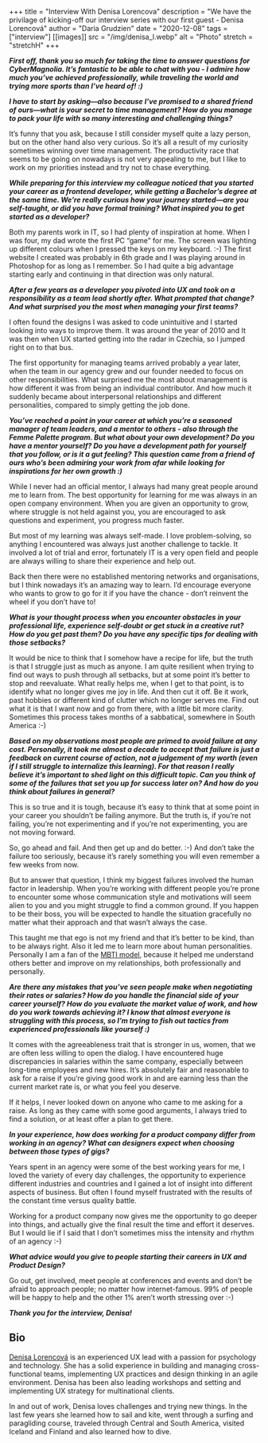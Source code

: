 +++
title = "Interview With Denisa Lorencova"
description = "We have the privilage of kicking-off our interview series with our first guest - Denisa Lorencová"
author = "Daria Grudzien"
date = "2020-12-08"
tags = ["interview"]
[[images]]
  src = "/img/denisa_l.webp"
  alt = "Photo"
  stretch = "stretchH"
+++


**_First off, thank you so much for taking the time to answer questions for CyberMagnolia. It’s fantastic to be able to chat with you - I admire how much you’ve achieved professionally, while traveling the world and trying more sports than I’ve heard of! :)_**

**_I have to start by asking—also because I’ve promised to a shared friend of ours—what is your secret to time management? How do you manage to pack your life with so many interesting and challenging things?_**

It’s funny that you ask, because I still consider myself quite a lazy person, but on the other hand also very curious. So it’s all a result of my curiosity sometimes winning over time management. The productivity race that seems to be going on nowadays is not very appealing to me, but I like to work on my priorities instead and try not to chase everything.

**_While preparing for this interview my colleague noticed that you started your career as a frontend developer, while getting a Bachelor’s degree at the same time. We’re really curious how your journey started—are you self-taught, or did you have formal training? What inspired you to get started as a developer?_**

Both my parents work in IT, so I had plenty of inspiration at home. When I was four, my dad wrote the first PC “game” for me. The screen was lighting up different colours when I pressed the keys on my keyboard. :-) The first website I created was probably in 6th grade and I was playing around in Photoshop for as long as I remember. So I had quite a big advantage starting early and continuing in that direction was only natural.

**_After a few years as a developer you pivoted into UX and took on a responsibility as a team lead shortly after. What prompted that change? And what surprised you the most when managing your first teams?_**

I often found the designs I was asked to code unintuitive and I started looking into ways to improve them. It was around the year of 2010 and It was then when UX started getting into the radar in Czechia, so I jumped right on to that bus.

The first opportunity for managing teams arrived probably a year later, when the team in our agency grew and our founder needed to focus on other responsibilities. What surprised me the most about management is how different it was from being an individual contributor. And how much it suddenly became about  interpersonal relationships and different personalities, compared to simply getting the job done.

**_You’ve reached a point in your career at which you’re a seasoned manager of team leaders, and a mentor to others - also through the Femme Palette program. But what about your own development? Do you have a mentor yourself? Do you have a development path for yourself that you follow, or is it a gut feeling? This question came from a friend of ours who’s been admiring your work from afar while looking for inspirations for her own growth :)_**

While I never had an official mentor, I always had many great people around me to learn from. The best opportunity for learning for me was always in an open company environment. When you are given an opportunity to grow, where struggle is not held against you, you are encouraged to ask questions and experiment, you progress much faster.

But most of my learning was always self-made. I love problem-solving, so anything I encountered was always just another challenge to tackle. It involved a lot of trial and error, fortunately IT is a very open field and people are always willing to share their experience and help out.

Back then there were no established mentoring networks and organisations, but I think nowadays it’s an amazing way to learn. I’d encourage everyone who wants to grow to go for it if you have the chance - don’t reinvent the wheel if you don’t have to!

**_What is your thought process when you encounter obstacles in your professional life, experience self-doubt or get stuck in a creative rut? How do you get past them? Do you have any specific tips for dealing with those setbacks?_**

It would be nice to think that I somehow have a recipe for life, but the truth is that I struggle just as much as anyone. I am quite resilient when trying to find out ways to push through all setbacks, but at some point it’s better to stop and reevaluate. What really helps me, when I get to that point, is to identify what no longer gives me joy in life. And then cut it off. Be it work, past hobbies or different kind of clutter which no longer serves me. Find out what it is that I want now and go from there, with a little bit more clarity. Sometimes this process takes months of a sabbatical, somewhere in South America :-)

**_Based on my observations most people are primed to avoid failure at any cost. Personally, it took me almost a decade to accept that failure is just a feedback on current course of action, not a judgement of my worth (even if I still struggle to internalize this learning). For that reason I really believe it’s important to shed light on this difficult topic. Can you think of some of the failures that set you up for success later on? And how do you think about failures in general?_**

This is so true and it is tough, because it’s easy to think that at some point in your career you shouldn’t be failing anymore. But the truth is, if you’re not failing, you’re not experimenting and if you’re not experimenting, you are not moving forward.

So, go ahead and fail. And then get up and do better. :-) And don’t take the failure too seriously, because it’s rarely something you will even remember a few weeks from now.

But to answer that question, I think my biggest failures involved the human factor in leadership. When you’re working with different people you’re prone to encounter some whose communication style and motivations will seem alien to you and you might struggle to find a common ground. If you happen to be their boss, you will be expected to  handle the situation gracefully no matter what their approach and that wasn’t always the case.

This taught me that ego is not my friend and that it’s better to be kind, than to be always right. Also it led me to learn more about human personalities. Personally I am a fan of the [MBTI model](https://en.wikipedia.org/wiki/Myers%E2%80%93Briggs_Type_Indicator), because it helped me understand others better and improve on my relationships, both professionally and personally.

**_Are there any mistakes that you’ve seen people make when negotiating their rates or salaries? How do you handle the financial side of your career yourself? How do you evaluate the market value of work, and how do you work towards achieving it? I know that almost everyone is struggling with this process, so I’m trying to fish out tactics from experienced professionals like yourself :)_**

It comes with the agreeableness trait that is stronger in us, women, that we are often less willing to open the dialog. I have encountered huge discrepancies in salaries within the same company, especially between long-time employees and new hires. It’s absolutely fair and reasonable to ask for a raise if you’re giving good work in and are earning less than the current market rate is, or what you feel you deserve.

If it helps, I never looked down on anyone who came to me asking for a raise. As long as they came with some good arguments, I always tried to find a solution, or at least offer a plan to get there.

**_In your experience, how does working for a product company differ from working in an agency? What can designers expect when choosing between those types of gigs?_**

Years spent in an agency were some of the best working years for me, I loved the variety of every day challenges, the opportunity to experience different industries and countries and I gained a lot of insight into different aspects of business. But often I found myself frustrated with the results of the constant time versus quality battle.

Working for a product company now gives me the opportunity to go deeper into things, and actually give the final result the time and effort it deserves. But I would lie if I said that I don’t sometimes miss the intensity and rhythm of an agency :-)


**_What advice would you give to people starting their careers in UX and Product Design?_**

Go out, get involved, meet people at conferences and events and don’t be afraid to approach people; no matter how internet-famous. 99% of people will be happy to help and the other 1% aren’t worth stressing over :-)

**_Thank you for the interview, Denisa!_**


## Bio

[Denisa Lorencová](https://www.denisalorencova.com/) is an experienced UX lead with a passion for psychology and technology. She has a solid experience in building and managing cross-functional teams, implementing UX practices and design thinking in an agile environment. Denisa has been also leading workshops and setting and implementing UX strategy for multinational clients.

In and out of work, Denisa loves challenges and trying new things. In the last few years she learned how to sail and kite, went through a surfing and paragliding course, traveled through Central and South America, visited Iceland and Finland and also learned how to dive.

